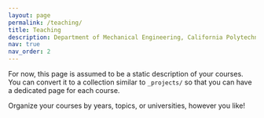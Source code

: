 ```yaml
---
layout: page
permalink: /teaching/
title: Teaching
description: Department of Mechanical Engineering, California Polytechnic State University, San Luis Obispo
nav: true
nav_order: 2
---
```


For now, this page is assumed to be a static description of your courses. You can convert it to a collection similar to `_projects/` so that you can have a dedicated page for each course.

Organize your courses by years, topics, or universities, however you like!
